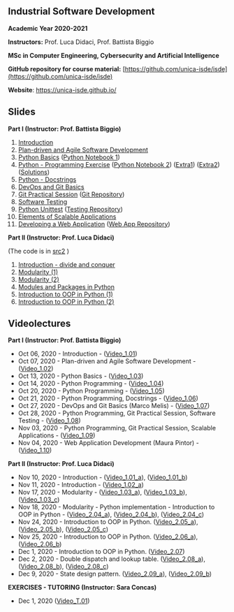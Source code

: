 ## Industrial Software Development
**Academic Year 2020-2021**

**Instructors:** Prof. Luca Didaci, Prof. Battista Biggio

**MSc in Computer Engineering, Cybersecurity and Artificial Intelligence**

**GitHub repository for course material:** [https://github.com/unica-isde/isde](https://github.com/unica-isde/isde)

**Website**: https://unica-isde.github.io/

## Slides
**Part I (Instructor: Prof. Battista Biggio)**

1. [Introduction](https://github.com/unica-isde/isde/blob/master/slides/01-Introduction.pdf) 
2. [Plan-driven and Agile Software Development](https://github.com/unica-isde/isde/blob/master/slides/02-Agile.pdf) 
3. [Python Basics](https://github.com/unica-isde/isde/blob/master/slides/03-Python.pdf) ([Python Notebook 1](https://github.com/unica-isde/isde/blob/master/notebooks/lab01.ipynb)) 
4. [Python - Programming Exercise](https://github.com/unica-isde/isde/blob/master/slides/04-Python-MNIST.pdf) ([Python Notebook 2](https://github.com/unica-isde/isde/blob/master/notebooks/lab02.ipynb)) ([Extra1](https://github.com/unica-isde/isde/blob/master/programming-exercises/ISDe-programming-skills-01.pdf)) ([Extra2](https://github.com/unica-isde/isde/blob/master/programming-exercises/ISDe-programming-skills-02.pdf)) ([Solutions](https://github.com/unica-isde/isde/tree/master/src)) 
5. [Python - Docstrings](https://github.com/unica-isde/isde/blob/master/slides/05-Python-docstrings.pdf) 
6. [DevOps and Git Basics](https://github.com/unica-isde/isde/blob/master/slides/06-Git.pdf) 
7. [Git Practical Session](https://github.com/unica-isde/isde/blob/master/slides/07-Git-Practical.pdf) ([Git Repository](https://github.com/unica-isde/isde-git))
8. [Software Testing](https://github.com/unica-isde/isde/blob/master/slides/08-Testing.pdf) 
9. [Python Unittest](https://github.com/unica-isde/isde/blob/master/slides/09-Python-Unittest.pdf) ([Testing Repository](https://github.com/unica-isde/isde-testing))
10. [Elements of Scalable Applications](https://github.com/unica-isde/isde/blob/master/slides/10-Scalable-Apps.pdf) 
11. [Developing a Web Application](https://github.com/unica-isde/isde/blob/master/slides/11-Web-Dev.pdf) ([Web App Repository](https://github.com/unica-isde/flask-classification)) 

**Part II (Instructor: Prof. Luca Didaci)**

(The code is in [src2](https://github.com/unica-isde/isde/tree/master/src2/) )

1. [Introduction - divide and conquer](https://github.com/unica-isde/isde/blob/master/slides/S2_01_introduction.pdf)
2. [Modularity (1)](https://github.com/unica-isde/isde/blob/master/slides/S2_02_modularity_USE_and%20interface.pdf)
3. [Modularity (2)](https://github.com/unica-isde/isde/blob/master/slides/S2_03_modularity_COMPONENT_OF.pdf)
4.	[Modules and Packages in Python](https://github.com/unica-isde/isde/blob/master/slides/S2_04_modules_in_Python.pdf)
5. [Introduction to OOP in Python (1)](https://github.com/unica-isde/isde/blob/master/slides/S2_05_intro_OOP_1.pdf)
6. [Introduction to OOP in Python (2)](https://github.com/unica-isde/isde/blob/master/slides/S2_06_intro_OOP_2.pdf)
<!--
7. [xxx)](https://github.com/unica-isde/isde/blob/master/slides/S2_xxxx.pdf)
8. [xxx)](https://github.com/unica-isde/isde/blob/master/slides/S2_xxxx.pdf)
9. [xxx)](https://github.com/unica-isde/isde/blob/master/slides/S2_xxxx.pdf)
10. [xxx)](https://github.com/unica-isde/isde/blob/master/slides/S2_xxxx.pdf)
11. [xxx)](https://github.com/unica-isde/isde/blob/master/slides/S2_xxxx.pdf)


-->

## Videolectures
**Part I (Instructor: Prof. Battista Biggio)**

- Oct 06, 2020 - Introduction - ([Video\_1.01](https://unica.adobeconnect.com/p0xxb13b1gph/))
- Oct 07, 2020 - Plan-driven and Agile Software Development - ([Video\_1.02](https://unica.adobeconnect.com/p2j150ov2eyv/))
- Oct 13, 2020 - Python Basics - ([Video\_1.03](https://unica.adobeconnect.com/px6rqgmx1e59/))
- Oct 14, 2020 - Python Programming - ([Video\_1.04](https://unica.adobeconnect.com/pr55end4e4y9/))
- Oct 20, 2020 - Python Programming - ([Video\_1.05](https://unica.adobeconnect.com/p91ip2rje0qc/))
- Oct 21, 2020 - Python Programming, Docstrings - ([Video\_1.06](https://unica.adobeconnect.com/prjlmdthjiw4/))
- Oct 27, 2020 - DevOps and Git Basics (Marco Melis) - ([Video\_1.07](https://unica.adobeconnect.com/ptcp1cfxuhvw/))
- Oct 28, 2020 - Python Programming, Git Practical Session, Software Testing - ([Video\_1.08](https://unica.adobeconnect.com/pmy0t8r1bwxi/))
- Nov 03, 2020 - Python Programming, Git Practical Session, Scalable Applications - ([Video\_1.09](https://unica.adobeconnect.com/pbnrcomn3vx0/))
- Nov 04, 2020 - Web Application Development (Maura Pintor) - ([Video\_1.10](https://unica.adobeconnect.com/pmbiea2dzapo/))

**Part II (Instructor: Prof. Luca Didaci)**

- Nov 10, 2020 - Introduction - ([Video\_1.01\_a](https://unica.adobeconnect.com/puwyzju2zcc4/)), ([Video\_1.01\_b](https://unica.adobeconnect.com/p0ylhfkxi7wf/)) 
- Nov 11, 2020 - Introduction - ([Video\_1.02\_a](https://unica.adobeconnect.com/p9eexu4n4mdc/))
- Nov 17, 2020 - Modularity - ([Video\_1.03\_a](https://web.microsoftstream.com/video/a9de56a2-5d9b-4058-8d98-003cec761d57)),  ([Video\_1.03\_b](https://web.microsoftstream.com/video/a9b532d0-586b-49df-81f1-daac93415c63)), ([Video\_1.03\_c](https://web.microsoftstream.com/video/23eaf1e0-6077-4e98-b8ac-706cdb018d0d))
- Nov 18, 2020 -  Modularity - Python implementation - Introduction to OOP in Python - ([Video\_2.04\_a](https://web.microsoftstream.com/video/d5fa215d-49cc-49f6-8352-ff4eeed13260)), ([Video\_2.04\_b](https://web.microsoftstream.com/video/63eec57a-e0bb-48dd-b1c0-bf3467e46a0d)), ([Video\_2.04\_c](https://web.microsoftstream.com/video/80669343-79da-4d80-9784-39be5b7d05a4))
- Nov 24, 2020 - Introduction to OOP in Python. ([Video\_2.05\_a](https://web.microsoftstream.com/video/e8d2196b-63c8-43d0-8a73-7227bcc44c18)), ([Video\_2.05\_b](https://web.microsoftstream.com/video/3af790f7-7d9a-4a64-b39d-5b5fcd5894a9)), ([Video\_2.05\_c]( https://web.microsoftstream.com/video/26ac219f-ede1-4522-a2e0-8745f9fa7130))
- Nov 25, 2020 - Introduction to OOP in Python. ([Video\_2.06\_a](https://web.microsoftstream.com/video/37b12d48-6ea0-43b6-ae48-855dc9949b71)), ([Video\_2.06\_b](https://web.microsoftstream.com/video/04c15bbd-4e5d-424b-9b87-ab60431b7bd6))
- Dec 1, 2020 - Introduction to OOP in Python. ([Video\_2.07](https://web.microsoftstream.com/video/9b5e1929-a60d-42cc-9b0c-12a3d86f0185))
- Dec 2, 2020 - Double dispatch and lookup table. ([Video\_2.08\_a](https://web.microsoftstream.com/video/2a84f183-6e57-4204-8f12-f1dabaac8d61)), ([Video\_2.08\_b](https://web.microsoftstream.com/video/7ab2e59d-8d99-406e-b9ff-bdbb097f9d76)), ([Video\_2.08\_c]( https://web.microsoftstream.com/video/c77de285-b475-4939-994f-434f8f0dcc3c))
- Dec 9, 2020 - State design pattern. ([Video\_2.09\_a](https://web.microsoftstream.com/video/5c602a8d-ace5-4ae6-9c2f-61894d1d803e)), ([Video\_2.09\_b](https://web.microsoftstream.com/video/8c2a7ae9-377d-49ba-bcb1-de470634e890))




**EXERCISES - TUTORING (Instructor: Sara Concas)**

- Dec 1, 2020 ([Video\_T.01](https://web.microsoftstream.com/video/f6ed0dba-9a61-4ad4-9d8b-48cb09cb0e0c))


<!--
)
- Dec xx, 2020 - xxxxxxxxxxxxxxxxxxxxxxxxxxxxx. ([Video\_2.0x\_a](https)), ([Video\_2.0x\_b](https:)), ([Video\_2.0x\_c]( https://))

-->







